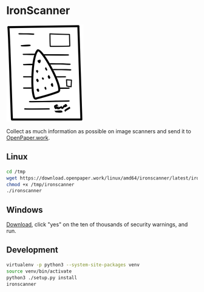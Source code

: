 # IronScanner

![Logo](src/ironscanner/logo.png)

Collect as much information as possible on image scanners and send it to [OpenPaper.work](https://openpaper.work/).


## Linux

```sh
cd /tmp
wget https://download.openpaper.work/linux/amd64/ironscanner/latest/ironscanner
chmod +x /tmp/ironscanner
./ironscanner
```


## Windows

[Download](https://download.openpaper.work/windows/amd64/ironscanner.exe), click "yes" on the ten of thousands of security warnings, and run.


## Development

```sh
virtualenv -p python3 --system-site-packages venv
source venv/bin/activate
python3 ./setup.py install
ironscanner
```
